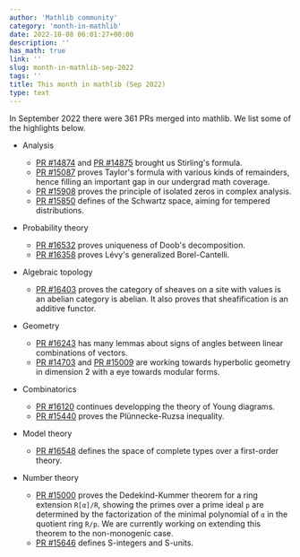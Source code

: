 ```yaml
---
author: 'Mathlib community'
category: 'month-in-mathlib'
date: 2022-10-08 06:01:27+00:00
description: ''
has_math: true
link: ''
slug: month-in-mathlib-sep-2022
tags: ''
title: This month in mathlib (Sep 2022)
type: text
---
```


In September 2022 there were 361 PRs merged into mathlib. We list some of the highlights below.

<!-- TEASER_END -->

* Analysis
     - [PR #14874](https://github.com/leanprover-community/mathlib/pull/14874) and [PR #14875](https://github.com/leanprover-community/mathlib/pull/14875) brought us Stirling's formula.
     - [PR #15087](https://github.com/leanprover-community/mathlib/pull/15087) proves Taylor's formula with various kinds of remainders, hence filling an important gap in our undergrad math coverage.
     - [PR #15908](https://github.com/leanprover-community/mathlib/pull/15908) proves the principle of isolated zeros in complex analysis.
     - [PR #15850](https://github.com/leanprover-community/mathlib/pull/15850) defines of the Schwartz space, aiming for tempered distributions.

* Probability theory

     - [PR #16532](https://github.com/leanprover-community/mathlib/pull/16532) proves uniqueness of Doob's decomposition.
     - [PR #16358](https://github.com/leanprover-community/mathlib/pull/16358) proves Lévy's generalized Borel-Cantelli.

* Algebraic topology
     - [PR #16403](https://github.com/leanprover-community/mathlib/pull/16403) proves the category of sheaves on a site with values is an abelian category is abelian. It also proves that sheafification is an additive functor.

* Geometry
     - [PR #16243](https://github.com/leanprover-community/mathlib/pull/16243) has many lemmas about signs of angles between linear combinations of vectors.
     - [PR #14703](https://github.com/leanprover-community/mathlib/pull/14703) and [PR #15009](https://github.com/leanprover-community/mathlib/pull/15009) are working towards hyperbolic geometry in dimension 2 with a eye towards modular forms.

* Combinatorics
     - [PR #16120](https://github.com/leanprover-community/mathlib/pull/16120) continues developping the theory of Young diagrams.
     - [PR #15440](https://github.com/leanprover-community/mathlib/pull/15440) proves the Plünnecke-Ruzsa inequality.

* Model theory
     - [PR #16548](https://github.com/leanprover-community/mathlib/pull/16548) defines the space of complete types over a first-order theory.

* Number theory

     - [PR #15000](https://github.com/leanprover-community/mathlib/pull/15000) proves the Dedekind-Kummer theorem for a ring extension `R[α]/R`, showing the primes over a prime ideal `p` are determined by the factorization of the minimal polynomial of `α` in the quotient ring `R/p`. We are currently working on extending this theorem to the non-monogenic case.
     - [PR #15646](https://github.com/leanprover-community/mathlib/pull/15646) defines S-integers and S-units.



